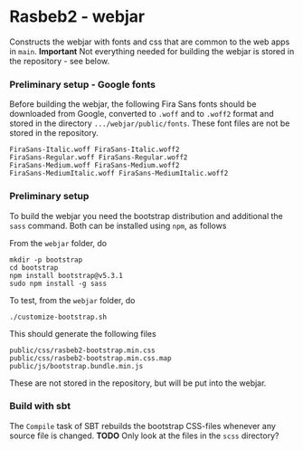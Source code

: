 Rasbeb2 - webjar
===

Constructs the webjar with fonts and css that are common to the web apps in `main`. 
**Important** Not everything needed for building the webjar is stored in the repository - see below.

### Preliminary setup - Google fonts

Before building the webjar, the following Fira Sans fonts should be downloaded from Google, 
converted to `.woff` and to `.woff2` format
and stored in the directory `.../webjar/public/fonts`. These font files are not be stored in the repository.

    FiraSans-Italic.woff FiraSans-Italic.woff2
    FiraSans-Regular.woff FiraSans-Regular.woff2
    FiraSans-Medium.woff FiraSans-Medium.woff2
    FiraSans-MediumItalic.woff FiraSans-MediumItalic.woff2

### Preliminary setup

To build the webjar you need the bootstrap distribution and additional the `sass` command. Both
can be installed using `npm`, as follows

From the `webjar` folder, do

    mkdir -p bootstrap 
    cd bootstrap
    npm install bootstrap@v5.3.1
    sudo npm install -g sass

To test, from the `webjar` folder, do

    ./customize-bootstrap.sh

This should generate the following files

    public/css/rasbeb2-bootstrap.min.css
    public/css/rasbeb2-bootstrap.min.css.map
    public/js/bootstrap.bundle.min.js

These are not stored in the repository, but will be put into the 
webjar.

### Build with sbt

The `Compile` task of SBT rebuilds the bootstrap CSS-files whenever
any source file is changed. **TODO** Only look at the files in the `scss` directory?
